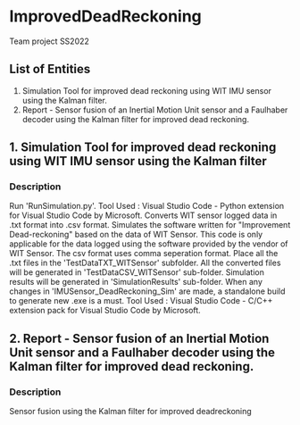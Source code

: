 # ImprovedDeadReckoning
Team project SS2022

## List of Entities
1. Simulation Tool for improved dead reckoning using WIT IMU sensor using the Kalman filter.
2. Report - Sensor fusion of an Inertial Motion Unit sensor and a Faulhaber decoder using the Kalman filter for improved dead reckoning.

## 1. Simulation Tool for improved dead reckoning using WIT IMU sensor using the Kalman filter

### Description
Run 'RunSimulation.py'.
Tool Used : Visual Studio Code - Python extension for Visual Studio Code by Microsoft.
Converts WIT sensor logged data in .txt format into .csv format.
Simulates the software written for "Improvement Dead-reckoning" based on the data of WIT Sensor.
This code is only applicable for the data logged using the software provided by the vendor of WIT Sensor. 
The csv format uses comma seperation format.
Place all the .txt files in the 'TestDataTXT_WITSensor' subfolder.
All the converted files will be generated in 'TestDataCSV_WITSensor' sub-folder.
Simulation results will be generated in 'SimulationResults' sub-folder.
When any changes in 'IMUSensor_DeadReckoning_Sim' are made, a standalone build to generate new .exe is a must.
Tool Used : Visual Studio Code - C/C++ extension pack for Visual Studio Code by Microsoft.

## 2. Report - Sensor fusion of an Inertial Motion Unit sensor and a Faulhaber decoder using the Kalman filter for improved dead reckoning.

### Description
Sensor fusion using the Kalman filter for improved deadreckoning
